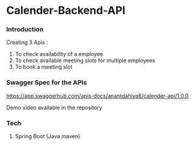 # Calender-Backend-API

### Introduction
Creating 3 Apis :
1. To check availability of a employee
2. To check available meeting slots for multiple employees
3. To book a meeting slot

### Swagger Spec for the APIs
https://app.swaggerhub.com/apis-docs/anantdahiya8/calender-api/1.0.0

Demo video available in the repository

### Tech
1. Spring Boot (Java maven)
